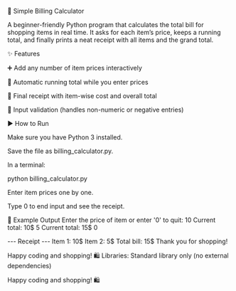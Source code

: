
🛒 Simple Billing Calculator

A beginner-friendly Python program that calculates the total bill for shopping items in real time.
It asks for each item’s price, keeps a running total, and finally prints a neat receipt with all items and the grand total.

✨ Features

➕ Add any number of item prices interactively

🧮 Automatic running total while you enter prices

🧾 Final receipt with item-wise cost and overall total

🚫 Input validation (handles non-numeric or negative entries)

▶️ How to Run

Make sure you have Python 3 installed.

Save the file as billing_calculator.py.

In a terminal:

python billing_calculator.py


Enter item prices one by one.

Type 0 to end input and see the receipt.

📂 Example Output
Enter the price of item or enter '0' to quit:
10
Current total: 10$
5
Current total: 15$
0

--- Receipt ---
Item 1: 10$
Item 2: 5$
Total bill: 15$
Thank you for shopping!

Happy coding and shopping! 🛍️
Libraries: Standard library only (no external dependencies)

Happy coding and shopping! 🛍️

